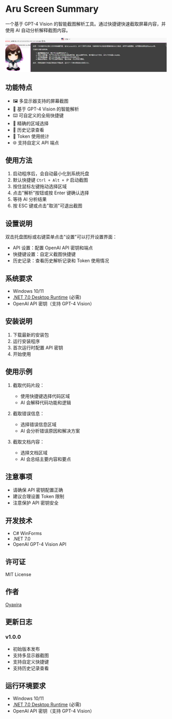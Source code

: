 # Aru Screen Summary

一个基于 GPT-4 Vision 的智能截图解析工具。通过快捷键快速截取屏幕内容，并使用 AI 自动分析解释截图内容。

![演示](demo1.png)

## 功能特点

- 🖼️ 多显示器支持的屏幕截图
- 🤖 基于 GPT-4 Vision 的智能解析
- ⌨️ 可自定义的全局快捷键
- 🎯 精确的区域选择
- 💾 历史记录查看
- 🔄 Token 使用统计
- 🌐 支持自定义 API 端点

## 使用方法

1. 启动程序后，会自动最小化到系统托盘
2. 默认快捷键 `Ctrl + Alt + P` 启动截图
3. 按住鼠标左键拖动选择区域
4. 点击"解析"按钮或按 Enter 键确认选择
5. 等待 AI 分析结果
6. 按 ESC 键或点击"取消"可退出截图

## 设置说明

双击托盘图标或右键菜单点击"设置"可以打开设置界面：

- API 设置：配置 OpenAI API 密钥和端点
- 快捷键设置：自定义截图快捷键
- 历史记录：查看历史解析记录和 Token 使用情况

## 系统要求

- Windows 10/11
- [.NET 7.0 Desktop Runtime](https://dotnet.microsoft.com/download/dotnet/7.0) (必需)
- OpenAI API 密钥（支持 GPT-4 Vision）

## 安装说明

1. 下载最新的安装包
2. 运行安装程序
3. 首次运行时配置 API 密钥
4. 开始使用

## 使用示例

1. 截取代码片段：
   - 使用快捷键选择代码区域
   - AI 会解释代码功能和逻辑

2. 截取错误信息：
   - 选择错误信息区域
   - AI 会分析错误原因和解决方案

3. 截取文档内容：
   - 选择文档区域
   - AI 会总结主要内容和要点

## 注意事项

- 请确保 API 密钥配置正确
- 建议合理设置 Token 限制
- 注意保护 API 密钥安全

## 开发技术

- C# WinForms
- .NET 7.0
- OpenAI GPT-4 Vision API

## 许可证

MIT License

## 作者

[Oyaxira](https://github.com/Oyaxira)

## 更新日志

### v1.0.0
- 初始版本发布
- 支持多显示器截图
- 支持自定义快捷键
- 支持历史记录查看

## 运行环境要求

- Windows 10/11
- [.NET 7.0 Desktop Runtime](https://dotnet.microsoft.com/download/dotnet/7.0) (必需)
- OpenAI API 密钥（支持 GPT-4 Vision）
